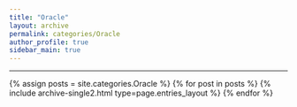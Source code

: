 ```yaml
---
title: "Oracle"
layout: archive
permalink: categories/Oracle
author_profile: true
sidebar_main: true
---
```

<!-- 공백이 포함되어 있는 카테고리 이름의 경우 site.categories['a b c'] 이런식으로! -->

---

{% assign posts = site.categories.Oracle %}
{% for post in posts %} {% include archive-single2.html type=page.entries_layout %} {% endfor %}
